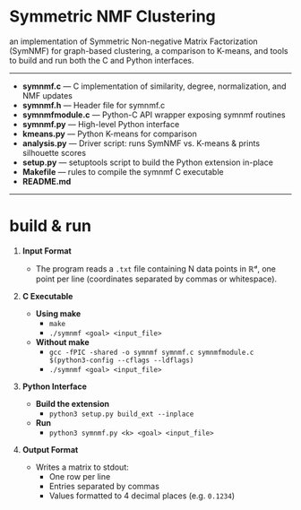 # Symmetric NMF Clustering

an implementation of Symmetric Non-negative Matrix Factorization (SymNMF) for graph-based clustering, a comparison to K-means, and tools to build and run both the C and Python interfaces.

---

- **symnmf.c**           — C implementation of similarity, degree, normalization, and NMF updates
- **symnmf.h**           — Header file for symnmf.c
- **symnmfmodule.c**     — Python-C API wrapper exposing symnmf routines
- **symnmf.py**          — High-level Python interface
- **kmeans.py**          — Python K-means for comparison
- **analysis.py**        — Driver script: runs SymNMF vs. K-means & prints silhouette scores
- **setup.py**           — setuptools script to build the Python extension in-place
- **Makefile**           — rules to compile the symnmf C executable
- **README.md**          

---

# build & run

1. **Input Format**  
   - The program reads a `.txt` file containing N data points in ℝᵈ, one point per line (coordinates separated by commas or whitespace).

2. **C Executable**  
   - **Using make**  
     - `make`  
     - `./symnmf <goal> <input_file>`  
   - **Without make**  
     - `gcc -fPIC -shared -o symnmf symnmf.c symnmfmodule.c $(python3-config --cflags --ldflags)`  
     - `./symnmf <goal> <input_file>`

3. **Python Interface**  
   - **Build the extension**  
     - `python3 setup.py build_ext --inplace`  
   - **Run**  
     - `python3 symnmf.py <k> <goal> <input_file>`

4. **Output Format**  
   - Writes a matrix to stdout:  
     - One row per line  
     - Entries separated by commas  
     - Values formatted to 4 decimal places (e.g. `0.1234`)

